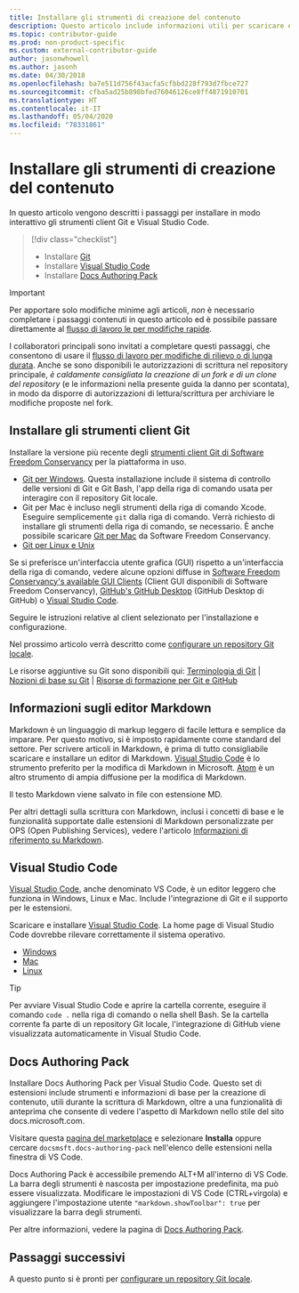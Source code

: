 ```yaml
---
title: Installare gli strumenti di creazione del contenuto
description: Questo articolo include informazioni utili per scaricare e installare gli strumenti client che saranno necessari per Git e la modifica dei file markdown.
ms.topic: contributor-guide
ms.prod: non-product-specific
ms.custom: external-contributor-guide
author: jasonwhowell
ms.author: jasonh
ms.date: 04/30/2018
ms.openlocfilehash: ba7e511d756f43acfa5cfbbd228f793d7fbce727
ms.sourcegitcommit: cfba5ad25b898bfed76046126ce8ff4871910701
ms.translationtype: HT
ms.contentlocale: it-IT
ms.lasthandoff: 05/04/2020
ms.locfileid: "78331861"
---
```

# <a name="install-content-authoring-tools"></a>Installare gli strumenti di creazione del contenuto

In questo articolo vengono descritti i passaggi per installare in modo interattivo gli strumenti client Git e Visual Studio Code.
> [!div class="checklist"]
> * Installare [Git](https://git-scm.com/)
> * Installare [Visual Studio Code](https://code.visualstudio.com/)
> * Installare [Docs Authoring Pack](https://marketplace.visualstudio.com/items?itemName=docsmsft.docs-authoring-pack)

>[!IMPORTANT]
> Per apportare solo modifiche minime agli articoli, *non* è necessario completare i passaggi contenuti in questo articolo ed è possibile passare direttamente al [flusso di lavoro le per modifiche rapide](index.md#quick-edits-to-existing-documents).
>
> I collaboratori principali sono invitati a completare questi passaggi, che consentono di usare il [flusso di lavoro per modifiche di rilievo o di lunga durata](how-to-write-workflows-major.md). Anche se sono disponibili le autorizzazioni di scrittura nel repository principale, *è caldamente consigliata la creazione di un fork e di un clone del repository* (e le informazioni nella presente guida la danno per scontata), in modo da disporre di autorizzazioni di lettura/scrittura per archiviare le modifiche proposte nel fork.

## <a name="install-git-client-tools"></a>Installare gli strumenti client Git 

 Installare la versione più recente degli [strumenti client Git di Software Freedom Conservancy](https://git-scm.com/download/) per la piattaforma in uso. 

* [Git per Windows](https://git-scm.com/download/win). Questa installazione include il sistema di controllo delle versioni di Git e Git Bash, l'app della riga di comando usata per interagire con il repository Git locale.
* Git per Mac è incluso negli strumenti della riga di comando Xcode. Eseguire semplicemente `git` dalla riga di comando. Verrà richiesto di installare gli strumenti della riga di comando, se necessario. È anche possibile scaricare [Git per Mac](https://git-scm.com/download/mac) da Software Freedom Conservancy.
* [Git per Linux e Unix](https://git-scm.com/download/linux)

Se si preferisce un'interfaccia utente grafica (GUI) rispetto a un'interfaccia della riga di comando, vedere alcune opzioni diffuse in [Software Freedom Conservancy's available GUI Clients](https://git-scm.com/downloads/guis) (Client GUI disponibili di Software Freedom Conservancy), [GitHub's GitHub Desktop](https://desktop.github.com/) (GitHub Desktop di GitHub) o [Visual Studio Code](https://www.visualstudio.com/products/code-vs.aspx).

Seguire le istruzioni relative al client selezionato per l'installazione e configurazione.

Nel prossimo articolo verrà descritto come [configurare un repository Git locale](get-started-setup-local.md).

   Le risorse aggiuntive su Git sono disponibili qui: [Terminologia di Git](https://help.github.com/articles/github-glossary) | [Nozioni di base su Git](https://git-scm.com/book/en/v2/Getting-Started-Git-Basics) | [Risorse di formazione per Git e GitHub](https://help.github.com/articles/good-resources-for-learning-git-and-github/)

## <a name="understand-markdown-editors"></a>Informazioni sugli editor Markdown

Markdown è un linguaggio di markup leggero di facile lettura e semplice da imparare. Per questo motivo, si è imposto rapidamente come standard del settore. Per scrivere articoli in Markdown, è prima di tutto consigliabile scaricare e installare un editor di Markdown.  [Visual Studio Code](https://code.visualstudio.com/) è lo strumento preferito per la modifica di Markdown in Microsoft. [Atom](https://atom.io) è un altro strumento di ampia diffusione per la modifica di Markdown.

Il testo Markdown viene salvato in file con estensione MD.

Per altri dettagli sulla scrittura con Markdown, inclusi i concetti di base e le funzionalità supportate dalle estensioni di Markdown personalizzate per OPS (Open Publishing Services), vedere l'articolo [Informazioni di riferimento su Markdown](markdown-reference.md).

## <a name="visual-studio-code"></a>Visual Studio Code

[Visual Studio Code](https://code.visualstudio.com/), anche denominato VS Code, è un editor leggero che funziona in Windows, Linux e Mac. Include l'integrazione di Git e il supporto per le estensioni.

Scaricare e installare [Visual Studio Code](https://code.visualstudio.com/). La home page di Visual Studio Code dovrebbe rilevare correttamente il sistema operativo.

- [Windows](https://code.visualstudio.com/docs/setup/windows)
- [Mac](https://code.visualstudio.com/docs/setup/mac)
- [Linux](https://code.visualstudio.com/docs/setup/linux)

> [!TIP]
> Per avviare Visual Studio Code e aprire la cartella corrente, eseguire il comando `code .` nella riga di comando o nella shell Bash. Se la cartella corrente fa parte di un repository Git locale, l'integrazione di GitHub viene visualizzata automaticamente in Visual Studio Code.

## <a name="docs-authoring-pack"></a>Docs Authoring Pack
Installare Docs Authoring Pack per Visual Studio Code. Questo set di estensioni include strumenti e informazioni di base per la creazione di contenuto, utili durante la scrittura di Markdown, oltre a una funzionalità di anteprima che consente di vedere l'aspetto di Markdown nello stile del sito docs.microsoft.com.

   Visitare questa [pagina del marketplace](https://marketplace.visualstudio.com/items?itemName=docsmsft.docs-authoring-pack) e selezionare **Installa** oppure cercare `docsmsft.docs-authoring-pack` nell'elenco delle estensioni nella finestra di VS Code. 

   Docs Authoring Pack è accessibile premendo ALT+M all'interno di VS Code. La barra degli strumenti è nascosta per impostazione predefinita, ma può essere visualizzata. Modificare le impostazioni di VS Code (CTRL+virgola) e aggiungere l'impostazione utente `"markdown.showToolbar": true` per visualizzare la barra degli strumenti.

   Per altre informazioni, vedere la pagina di [Docs Authoring Pack](how-to-write-docs-auth-pack.md).


## <a name="next-steps"></a>Passaggi successivi

A questo punto si è pronti per [configurare un repository Git locale](get-started-setup-local.md).
